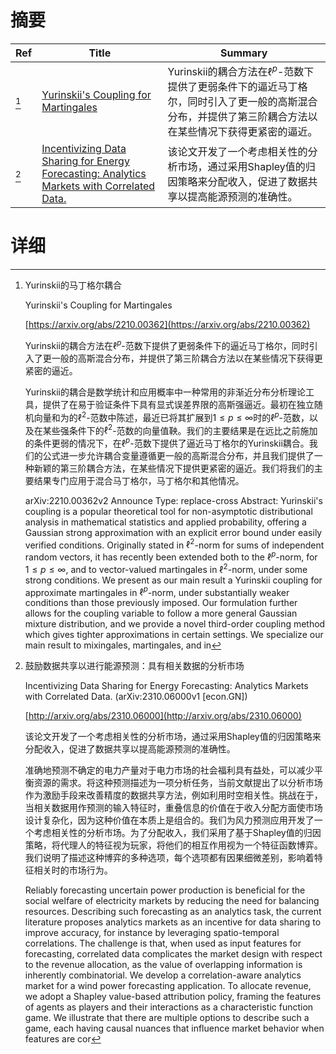 # 摘要

| Ref | Title | Summary |
| --- | --- | --- |
| [^1] | [Yurinskii's Coupling for Martingales](https://arxiv.org/abs/2210.00362) | Yurinskii的耦合方法在$\ell^p$-范数下提供了更弱条件下的逼近马丁格尔，同时引入了更一般的高斯混合分布，并提供了第三阶耦合方法以在某些情况下获得更紧密的逼近。 |
| [^2] | [Incentivizing Data Sharing for Energy Forecasting: Analytics Markets with Correlated Data.](http://arxiv.org/abs/2310.06000) | 该论文开发了一个考虑相关性的分析市场，通过采用Shapley值的归因策略来分配收入，促进了数据共享以提高能源预测的准确性。 |

# 详细

[^1]: Yurinskii的马丁格尔耦合

    Yurinskii's Coupling for Martingales

    [https://arxiv.org/abs/2210.00362](https://arxiv.org/abs/2210.00362)

    Yurinskii的耦合方法在$\ell^p$-范数下提供了更弱条件下的逼近马丁格尔，同时引入了更一般的高斯混合分布，并提供了第三阶耦合方法以在某些情况下获得更紧密的逼近。

    

    Yurinskii的耦合是数学统计和应用概率中一种常用的非渐近分布分析理论工具，提供了在易于验证条件下具有显式误差界限的高斯强逼近。最初在独立随机向量和为的$\ell^2$-范数中陈述，最近已将其扩展到$1 \leq p \leq \infty$时的$\ell^p$-范数，以及在某些强条件下的$\ell^2$-范数的向量值鞅。我们的主要结果是在远比之前施加的条件更弱的情况下，在$\ell^p$-范数下提供了逼近马丁格尔的Yurinskii耦合。我们的公式进一步允许耦合变量遵循更一般的高斯混合分布，并且我们提供了一种新颖的第三阶耦合方法，在某些情况下提供更紧密的逼近。我们将我们的主要结果专门应用于混合马丁格尔，马丁格尔和其他情况。

    arXiv:2210.00362v2 Announce Type: replace-cross  Abstract: Yurinskii's coupling is a popular theoretical tool for non-asymptotic distributional analysis in mathematical statistics and applied probability, offering a Gaussian strong approximation with an explicit error bound under easily verified conditions. Originally stated in $\ell^2$-norm for sums of independent random vectors, it has recently been extended both to the $\ell^p$-norm, for $1 \leq p \leq \infty$, and to vector-valued martingales in $\ell^2$-norm, under some strong conditions. We present as our main result a Yurinskii coupling for approximate martingales in $\ell^p$-norm, under substantially weaker conditions than those previously imposed. Our formulation further allows for the coupling variable to follow a more general Gaussian mixture distribution, and we provide a novel third-order coupling method which gives tighter approximations in certain settings. We specialize our main result to mixingales, martingales, and in
    
[^2]: 鼓励数据共享以进行能源预测：具有相关数据的分析市场

    Incentivizing Data Sharing for Energy Forecasting: Analytics Markets with Correlated Data. (arXiv:2310.06000v1 [econ.GN])

    [http://arxiv.org/abs/2310.06000](http://arxiv.org/abs/2310.06000)

    该论文开发了一个考虑相关性的分析市场，通过采用Shapley值的归因策略来分配收入，促进了数据共享以提高能源预测的准确性。

    

    准确地预测不确定的电力产量对于电力市场的社会福利具有益处，可以减少平衡资源的需求。将这种预测描述为一项分析任务，当前文献提出了以分析市场作为激励手段来改善精度的数据共享方法，例如利用时空相关性。挑战在于，当相关数据用作预测的输入特征时，重叠信息的价值在于收入分配方面使市场设计复杂化，因为这种价值在本质上是组合的。我们为风力预测应用开发了一个考虑相关性的分析市场。为了分配收入，我们采用了基于Shapley值的归因策略，将代理人的特征视为玩家，将他们的相互作用视为一个特征函数博弈。我们说明了描述这种博弈的多种选项，每个选项都有因果细微差别，影响着特征相关时的市场行为。

    Reliably forecasting uncertain power production is beneficial for the social welfare of electricity markets by reducing the need for balancing resources. Describing such forecasting as an analytics task, the current literature proposes analytics markets as an incentive for data sharing to improve accuracy, for instance by leveraging spatio-temporal correlations. The challenge is that, when used as input features for forecasting, correlated data complicates the market design with respect to the revenue allocation, as the value of overlapping information is inherently combinatorial. We develop a correlation-aware analytics market for a wind power forecasting application. To allocate revenue, we adopt a Shapley value-based attribution policy, framing the features of agents as players and their interactions as a characteristic function game. We illustrate that there are multiple options to describe such a game, each having causal nuances that influence market behavior when features are cor
    

